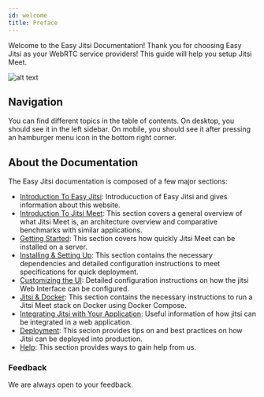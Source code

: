 ```yaml
---
id: welcome
title: Preface
---
```


Welcome to the Easy Jitsi Documentation!
Thank you for choosing Easy Jitsi as your WebRTC service providers!
This guide will help you setup Jitsi Meet.

![alt text](https://i.giphy.com/media/L00TeZBMo2utPz7AT1/giphy.webp "Welcome")

## Navigation

You can find different topics in the table of contents. On desktop, you should see it in the left sidebar. On mobile, you should see it after pressing an hamburger menu icon in the bottom right corner.

## About the Documentation

The Easy Jitsi documentation is composed of a few major sections:

- [Introduction To Easy Jitsi](http://docs.easyjitsi.com/docs/intro): Introducuction of Easy Jitsi and gives information about this website.
- [Introduction To Jitsi Meet](http://docs.easyjitsi.com/docs/introtojitsi): This section covers a general overview of what Jitsi Meet is, an architecture overview and comparative benchmarks with similar applications.
- [Getting Started](http://docs.easyjitsi.com/docs/gettingstarted): This section covers how quickly Jitsi Meet can be installed on a server.
- [Installing & Setting Up](http://docs.easyjitsi.com/docs/installingdep): This section contains the necessary dependencies and detailed configuration instructions to meet specifications for quick deployment.
- [Customizing the UI](http://docs.easyjitsi.com/docs/jitsiui): Detailed configuration instructions on how the jitsi Web Interface can be configured.
- [Jitsi & Docker](http://docs.easyjitsi.com/docs/docker): This section contains the necessary instructions to run a Jitsi Meet stack on Docker using Docker Compose.
- [Integrating Jitsi with Your Application](http://docs.easyjitsi.com/docs/iframe): Useful information of how jitsi can be integrated in a web application.
- [Deployment](http://docs.easyjitsi.com/docs/tips): This secion provides tips on and best practices on how Jitsi can be deployed into production.
- [Help](http://docs.easyjitsi.com/docs/help): This section provides ways to gain help from us.

### Feedback

We are always open to your feedback.
